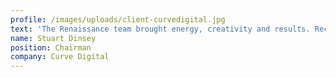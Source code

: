 ```yaml
---
profile: /images/uploads/client-curvedigital.jpg
text: 'The Renaissance team brought energy, creativity and results. Recommended'
name: Stuart Dinsey
position: Chairman
company: Curve Digital
---
```


